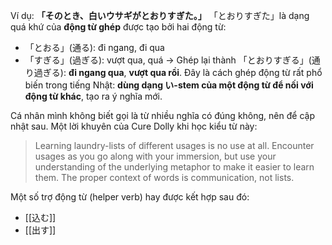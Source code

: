 Ví dụ: **「そのとき、白いウサギがとおりすぎた。」**
「とおりすぎた」là dạng quá khứ của **động từ ghép** được tạo bởi hai động từ:
* 「とおる」(通る): đi ngang, đi qua
* 「すぎる」(過ぎる): vượt qua, quá
→ Ghép lại thành 「とおりすぎる」(通り過ぎる): **đi ngang qua**, **vượt qua rồi**. Đây là cách ghép động từ rất phổ biến trong tiếng Nhật: **dùng dạng い-stem của một động từ để nối với động từ khác**, tạo ra ý nghĩa mới.

Cá nhân mình không biết gọi là từ nhiều nghĩa có đúng không, nên để cập nhật sau. Một lời khuyên của Cure Dolly khi học kiểu từ này:

> Learning laundry-lists of different usages is no use at all. Encounter usages as you go along with your immersion, but use your understanding of the underlying metaphor to make it easier to learn them. The proper context of words is communication, not lists. 

Một số trợ động từ (helper verb) hay được kết hợp sau đó:
- [[込む]]
- [[出す]]
